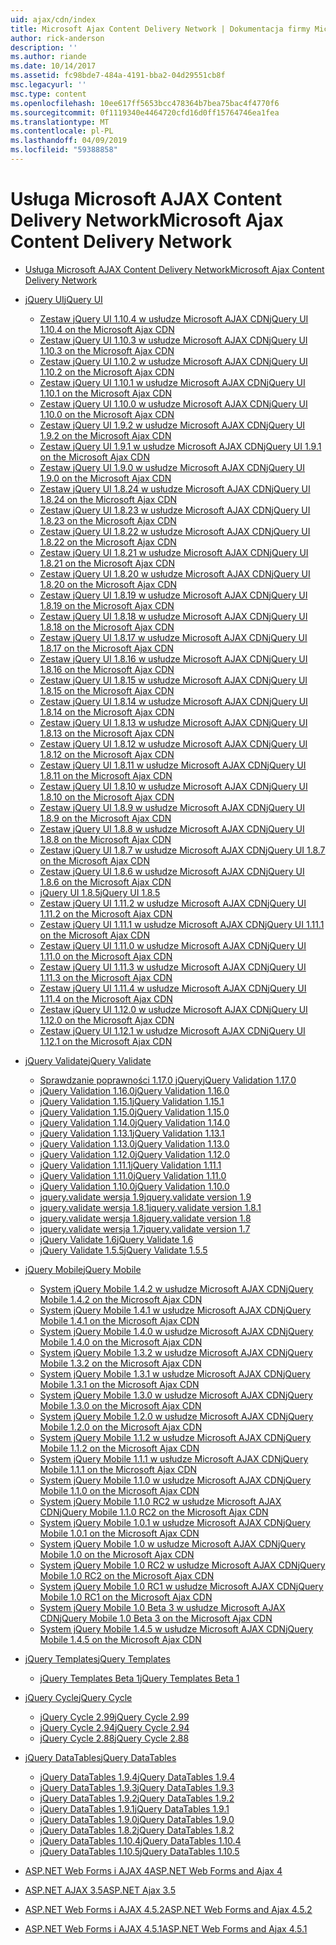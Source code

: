 ```yaml
---
uid: ajax/cdn/index
title: Microsoft Ajax Content Delivery Network | Dokumentacja firmy Microsoft
author: rick-anderson
description: ''
ms.author: riande
ms.date: 10/14/2017
ms.assetid: fc98bde7-484a-4191-bba2-04d29551cb8f
msc.legacyurl: ''
msc.type: content
ms.openlocfilehash: 10ee617ff5653bcc478364b7bea75bac4f4770f6
ms.sourcegitcommit: 0f1119340e4464720cfd16d0ff15764746ea1fea
ms.translationtype: MT
ms.contentlocale: pl-PL
ms.lasthandoff: 04/09/2019
ms.locfileid: "59388858"
---
```

# <a name="microsoft-ajax-content-delivery-network"></a><span data-ttu-id="6539f-102">Usługa Microsoft AJAX Content Delivery Network</span><span class="sxs-lookup"><span data-stu-id="6539f-102">Microsoft Ajax Content Delivery Network</span></span>

- [<span data-ttu-id="6539f-103">Usługa Microsoft AJAX Content Delivery Network</span><span class="sxs-lookup"><span data-stu-id="6539f-103">Microsoft Ajax Content Delivery Network</span></span>](overview.md)
- [<span data-ttu-id="6539f-104">jQuery UI</span><span class="sxs-lookup"><span data-stu-id="6539f-104">jQuery UI</span></span>](jquery-ui/index.md)

    - [<span data-ttu-id="6539f-105">Zestaw jQuery UI 1.10.4 w usłudze Microsoft AJAX CDN</span><span class="sxs-lookup"><span data-stu-id="6539f-105">jQuery UI 1.10.4 on the Microsoft Ajax CDN</span></span>](jquery-ui/cdnjqueryui1104.md)
    - [<span data-ttu-id="6539f-106">Zestaw jQuery UI 1.10.3 w usłudze Microsoft AJAX CDN</span><span class="sxs-lookup"><span data-stu-id="6539f-106">jQuery UI 1.10.3 on the Microsoft Ajax CDN</span></span>](jquery-ui/cdnjqueryui1103.md)
    - [<span data-ttu-id="6539f-107">Zestaw jQuery UI 1.10.2 w usłudze Microsoft AJAX CDN</span><span class="sxs-lookup"><span data-stu-id="6539f-107">jQuery UI 1.10.2 on the Microsoft Ajax CDN</span></span>](jquery-ui/cdnjqueryui1102.md)
    - [<span data-ttu-id="6539f-108">Zestaw jQuery UI 1.10.1 w usłudze Microsoft AJAX CDN</span><span class="sxs-lookup"><span data-stu-id="6539f-108">jQuery UI 1.10.1 on the Microsoft Ajax CDN</span></span>](jquery-ui/cdnjqueryui1101.md)
    - [<span data-ttu-id="6539f-109">Zestaw jQuery UI 1.10.0 w usłudze Microsoft AJAX CDN</span><span class="sxs-lookup"><span data-stu-id="6539f-109">jQuery UI 1.10.0 on the Microsoft Ajax CDN</span></span>](jquery-ui/cdnjqueryui1100.md)
    - [<span data-ttu-id="6539f-110">Zestaw jQuery UI 1.9.2 w usłudze Microsoft AJAX CDN</span><span class="sxs-lookup"><span data-stu-id="6539f-110">jQuery UI 1.9.2 on the Microsoft Ajax CDN</span></span>](jquery-ui/cdnjqueryui192.md)
    - [<span data-ttu-id="6539f-111">Zestaw jQuery UI 1.9.1 w usłudze Microsoft AJAX CDN</span><span class="sxs-lookup"><span data-stu-id="6539f-111">jQuery UI 1.9.1 on the Microsoft Ajax CDN</span></span>](jquery-ui/cdnjqueryui191.md)
    - [<span data-ttu-id="6539f-112">Zestaw jQuery UI 1.9.0 w usłudze Microsoft AJAX CDN</span><span class="sxs-lookup"><span data-stu-id="6539f-112">jQuery UI 1.9.0 on the Microsoft Ajax CDN</span></span>](jquery-ui/cdnjqueryui190.md)
    - [<span data-ttu-id="6539f-113">Zestaw jQuery UI 1.8.24 w usłudze Microsoft AJAX CDN</span><span class="sxs-lookup"><span data-stu-id="6539f-113">jQuery UI 1.8.24 on the Microsoft Ajax CDN</span></span>](jquery-ui/cdnjqueryui1824.md)
    - [<span data-ttu-id="6539f-114">Zestaw jQuery UI 1.8.23 w usłudze Microsoft AJAX CDN</span><span class="sxs-lookup"><span data-stu-id="6539f-114">jQuery UI 1.8.23 on the Microsoft Ajax CDN</span></span>](jquery-ui/cdnjqueryui1823.md)
    - [<span data-ttu-id="6539f-115">Zestaw jQuery UI 1.8.22 w usłudze Microsoft AJAX CDN</span><span class="sxs-lookup"><span data-stu-id="6539f-115">jQuery UI 1.8.22 on the Microsoft Ajax CDN</span></span>](jquery-ui/cdnjqueryui1822.md)
    - [<span data-ttu-id="6539f-116">Zestaw jQuery UI 1.8.21 w usłudze Microsoft AJAX CDN</span><span class="sxs-lookup"><span data-stu-id="6539f-116">jQuery UI 1.8.21 on the Microsoft Ajax CDN</span></span>](jquery-ui/cdnjqueryui1821.md)
    - [<span data-ttu-id="6539f-117">Zestaw jQuery UI 1.8.20 w usłudze Microsoft AJAX CDN</span><span class="sxs-lookup"><span data-stu-id="6539f-117">jQuery UI 1.8.20 on the Microsoft Ajax CDN</span></span>](jquery-ui/cdnjqueryui1820.md)
    - [<span data-ttu-id="6539f-118">Zestaw jQuery UI 1.8.19 w usłudze Microsoft AJAX CDN</span><span class="sxs-lookup"><span data-stu-id="6539f-118">jQuery UI 1.8.19 on the Microsoft Ajax CDN</span></span>](jquery-ui/cdnjqueryui1819.md)
    - [<span data-ttu-id="6539f-119">Zestaw jQuery UI 1.8.18 w usłudze Microsoft AJAX CDN</span><span class="sxs-lookup"><span data-stu-id="6539f-119">jQuery UI 1.8.18 on the Microsoft Ajax CDN</span></span>](jquery-ui/cdnjqueryui1818.md)
    - [<span data-ttu-id="6539f-120">Zestaw jQuery UI 1.8.17 w usłudze Microsoft AJAX CDN</span><span class="sxs-lookup"><span data-stu-id="6539f-120">jQuery UI 1.8.17 on the Microsoft Ajax CDN</span></span>](jquery-ui/cdnjqueryui1817.md)
    - [<span data-ttu-id="6539f-121">Zestaw jQuery UI 1.8.16 w usłudze Microsoft AJAX CDN</span><span class="sxs-lookup"><span data-stu-id="6539f-121">jQuery UI 1.8.16 on the Microsoft Ajax CDN</span></span>](jquery-ui/cdnjqueryui1816.md)
    - [<span data-ttu-id="6539f-122">Zestaw jQuery UI 1.8.15 w usłudze Microsoft AJAX CDN</span><span class="sxs-lookup"><span data-stu-id="6539f-122">jQuery UI 1.8.15 on the Microsoft Ajax CDN</span></span>](jquery-ui/cdnjqueryui1815.md)
    - [<span data-ttu-id="6539f-123">Zestaw jQuery UI 1.8.14 w usłudze Microsoft AJAX CDN</span><span class="sxs-lookup"><span data-stu-id="6539f-123">jQuery UI 1.8.14 on the Microsoft Ajax CDN</span></span>](jquery-ui/cdnjqueryui1814.md)
    - [<span data-ttu-id="6539f-124">Zestaw jQuery UI 1.8.13 w usłudze Microsoft AJAX CDN</span><span class="sxs-lookup"><span data-stu-id="6539f-124">jQuery UI 1.8.13 on the Microsoft Ajax CDN</span></span>](jquery-ui/cdnjqueryui1813.md)
    - [<span data-ttu-id="6539f-125">Zestaw jQuery UI 1.8.12 w usłudze Microsoft AJAX CDN</span><span class="sxs-lookup"><span data-stu-id="6539f-125">jQuery UI 1.8.12 on the Microsoft Ajax CDN</span></span>](jquery-ui/cdnjqueryui1812.md)
    - [<span data-ttu-id="6539f-126">Zestaw jQuery UI 1.8.11 w usłudze Microsoft AJAX CDN</span><span class="sxs-lookup"><span data-stu-id="6539f-126">jQuery UI 1.8.11 on the Microsoft Ajax CDN</span></span>](jquery-ui/cdnjqueryui1811.md)
    - [<span data-ttu-id="6539f-127">Zestaw jQuery UI 1.8.10 w usłudze Microsoft AJAX CDN</span><span class="sxs-lookup"><span data-stu-id="6539f-127">jQuery UI 1.8.10 on the Microsoft Ajax CDN</span></span>](jquery-ui/cdnjqueryui1910.md)
    - [<span data-ttu-id="6539f-128">Zestaw jQuery UI 1.8.9 w usłudze Microsoft AJAX CDN</span><span class="sxs-lookup"><span data-stu-id="6539f-128">jQuery UI 1.8.9 on the Microsoft Ajax CDN</span></span>](jquery-ui/cdnjqueryui189.md)
    - [<span data-ttu-id="6539f-129">Zestaw jQuery UI 1.8.8 w usłudze Microsoft AJAX CDN</span><span class="sxs-lookup"><span data-stu-id="6539f-129">jQuery UI 1.8.8 on the Microsoft Ajax CDN</span></span>](jquery-ui/cdnjqueryui188.md)
    - [<span data-ttu-id="6539f-130">Zestaw jQuery UI 1.8.7 w usłudze Microsoft AJAX CDN</span><span class="sxs-lookup"><span data-stu-id="6539f-130">jQuery UI 1.8.7 on the Microsoft Ajax CDN</span></span>](jquery-ui/cdnjqueryui187.md)
    - [<span data-ttu-id="6539f-131">Zestaw jQuery UI 1.8.6 w usłudze Microsoft AJAX CDN</span><span class="sxs-lookup"><span data-stu-id="6539f-131">jQuery UI 1.8.6 on the Microsoft Ajax CDN</span></span>](jquery-ui/cdnjqueryui186.md)
    - [<span data-ttu-id="6539f-132">jQuery UI 1.8.5</span><span class="sxs-lookup"><span data-stu-id="6539f-132">jQuery UI 1.8.5</span></span>](jquery-ui/cdnjqueryui185.md)
    - [<span data-ttu-id="6539f-133">Zestaw jQuery UI 1.11.2 w usłudze Microsoft AJAX CDN</span><span class="sxs-lookup"><span data-stu-id="6539f-133">jQuery UI 1.11.2 on the Microsoft Ajax CDN</span></span>](jquery-ui/cdnjqueryui1112.md)
    - [<span data-ttu-id="6539f-134">Zestaw jQuery UI 1.11.1 w usłudze Microsoft AJAX CDN</span><span class="sxs-lookup"><span data-stu-id="6539f-134">jQuery UI 1.11.1 on the Microsoft Ajax CDN</span></span>](jquery-ui/cdnjqueryui1111.md)
    - [<span data-ttu-id="6539f-135">Zestaw jQuery UI 1.11.0 w usłudze Microsoft AJAX CDN</span><span class="sxs-lookup"><span data-stu-id="6539f-135">jQuery UI 1.11.0 on the Microsoft Ajax CDN</span></span>](jquery-ui/cdnjqueryui1110.md)
    - [<span data-ttu-id="6539f-136">Zestaw jQuery UI 1.11.3 w usłudze Microsoft AJAX CDN</span><span class="sxs-lookup"><span data-stu-id="6539f-136">jQuery UI 1.11.3 on the Microsoft Ajax CDN</span></span>](jquery-ui/cdnjqueryui1113.md)
    - [<span data-ttu-id="6539f-137">Zestaw jQuery UI 1.11.4 w usłudze Microsoft AJAX CDN</span><span class="sxs-lookup"><span data-stu-id="6539f-137">jQuery UI 1.11.4 on the Microsoft Ajax CDN</span></span>](jquery-ui/cdnjqueryui1114.md)
    - [<span data-ttu-id="6539f-138">Zestaw jQuery UI 1.12.0 w usłudze Microsoft AJAX CDN</span><span class="sxs-lookup"><span data-stu-id="6539f-138">jQuery UI 1.12.0 on the Microsoft Ajax CDN</span></span>](jquery-ui/cdnjqueryui1120.md)
    - [<span data-ttu-id="6539f-139">Zestaw jQuery UI 1.12.1 w usłudze Microsoft AJAX CDN</span><span class="sxs-lookup"><span data-stu-id="6539f-139">jQuery UI 1.12.1 on the Microsoft Ajax CDN</span></span>](jquery-ui/cdnjqueryui1121.md)
- [<span data-ttu-id="6539f-140">jQuery Validate</span><span class="sxs-lookup"><span data-stu-id="6539f-140">jQuery Validate</span></span>](jquery-validate/index.md)

    - [<span data-ttu-id="6539f-141">Sprawdzanie poprawności 1.17.0 jQuery</span><span class="sxs-lookup"><span data-stu-id="6539f-141">jQuery Validation 1.17.0</span></span>](jquery-validate/cdnjqueryvalidate1170.md)
    - [<span data-ttu-id="6539f-142">jQuery Validation 1.16.0</span><span class="sxs-lookup"><span data-stu-id="6539f-142">jQuery Validation 1.16.0</span></span>](jquery-validate/cdnjqueryvalidate1160.md)
    - [<span data-ttu-id="6539f-143">jQuery Validation 1.15.1</span><span class="sxs-lookup"><span data-stu-id="6539f-143">jQuery Validation 1.15.1</span></span>](jquery-validate/cdnjqueryvalidate1151.md)
    - [<span data-ttu-id="6539f-144">jQuery Validation 1.15.0</span><span class="sxs-lookup"><span data-stu-id="6539f-144">jQuery Validation 1.15.0</span></span>](jquery-validate/cdnjqueryvalidate1150.md)
    - [<span data-ttu-id="6539f-145">jQuery Validation 1.14.0</span><span class="sxs-lookup"><span data-stu-id="6539f-145">jQuery Validation 1.14.0</span></span>](jquery-validate/cdnjqueryvalidate1140.md)
    - [<span data-ttu-id="6539f-146">jQuery Validation 1.13.1</span><span class="sxs-lookup"><span data-stu-id="6539f-146">jQuery Validation 1.13.1</span></span>](jquery-validate/cdnjqueryvalidate1131.md)
    - [<span data-ttu-id="6539f-147">jQuery Validation 1.13.0</span><span class="sxs-lookup"><span data-stu-id="6539f-147">jQuery Validation 1.13.0</span></span>](jquery-validate/cdnjqueryvalidate1130.md)
    - [<span data-ttu-id="6539f-148">jQuery Validation 1.12.0</span><span class="sxs-lookup"><span data-stu-id="6539f-148">jQuery Validation 1.12.0</span></span>](jquery-validate/cdnjqueryvalidate1120.md)
    - [<span data-ttu-id="6539f-149">jQuery Validation 1.11.1</span><span class="sxs-lookup"><span data-stu-id="6539f-149">jQuery Validation 1.11.1</span></span>](jquery-validate/cdnjqueryvalidate1111.md)
    - [<span data-ttu-id="6539f-150">jQuery Validation 1.11.0</span><span class="sxs-lookup"><span data-stu-id="6539f-150">jQuery Validation 1.11.0</span></span>](jquery-validate/cdnjqueryvalidate111.md)
    - [<span data-ttu-id="6539f-151">jQuery Validation 1.10.0</span><span class="sxs-lookup"><span data-stu-id="6539f-151">jQuery Validation 1.10.0</span></span>](jquery-validate/cdnjqueryvalidate110.md)
    - [<span data-ttu-id="6539f-152">jquery.validate wersja 1.9</span><span class="sxs-lookup"><span data-stu-id="6539f-152">jquery.validate version 1.9</span></span>](jquery-validate/cdnjqueryvalidate19.md)
    - [<span data-ttu-id="6539f-153">jquery.validate wersja 1.8.1</span><span class="sxs-lookup"><span data-stu-id="6539f-153">jquery.validate version 1.8.1</span></span>](jquery-validate/cdnjqueryvalidate181.md)
    - [<span data-ttu-id="6539f-154">jquery.validate wersja 1.8</span><span class="sxs-lookup"><span data-stu-id="6539f-154">jquery.validate version 1.8</span></span>](jquery-validate/cdnjqueryvalidate18.md)
    - [<span data-ttu-id="6539f-155">jquery.validate wersja 1.7</span><span class="sxs-lookup"><span data-stu-id="6539f-155">jquery.validate version 1.7</span></span>](jquery-validate/cdnjqueryvalidate17.md)
    - [<span data-ttu-id="6539f-156">jQuery Validate 1.6</span><span class="sxs-lookup"><span data-stu-id="6539f-156">jQuery Validate 1.6</span></span>](jquery-validate/cdnjqueryvalidate16.md)
    - [<span data-ttu-id="6539f-157">jQuery Validate 1.5.5</span><span class="sxs-lookup"><span data-stu-id="6539f-157">jQuery Validate 1.5.5</span></span>](jquery-validate/cdnjqueryvalidate155.md)
- [<span data-ttu-id="6539f-158">jQuery Mobile</span><span class="sxs-lookup"><span data-stu-id="6539f-158">jQuery Mobile</span></span>](jquery-mobile/index.md)

    - [<span data-ttu-id="6539f-159">System jQuery Mobile 1.4.2 w usłudze Microsoft AJAX CDN</span><span class="sxs-lookup"><span data-stu-id="6539f-159">jQuery Mobile 1.4.2 on the Microsoft Ajax CDN</span></span>](jquery-mobile/cdnjquerymobile142.md)
    - [<span data-ttu-id="6539f-160">System jQuery Mobile 1.4.1 w usłudze Microsoft AJAX CDN</span><span class="sxs-lookup"><span data-stu-id="6539f-160">jQuery Mobile 1.4.1 on the Microsoft Ajax CDN</span></span>](jquery-mobile/cdnjquerymobile141.md)
    - [<span data-ttu-id="6539f-161">System jQuery Mobile 1.4.0 w usłudze Microsoft AJAX CDN</span><span class="sxs-lookup"><span data-stu-id="6539f-161">jQuery Mobile 1.4.0 on the Microsoft Ajax CDN</span></span>](jquery-mobile/cdnjquerymobile140.md)
    - [<span data-ttu-id="6539f-162">System jQuery Mobile 1.3.2 w usłudze Microsoft AJAX CDN</span><span class="sxs-lookup"><span data-stu-id="6539f-162">jQuery Mobile 1.3.2 on the Microsoft Ajax CDN</span></span>](jquery-mobile/cdnjquerymobile132.md)
    - [<span data-ttu-id="6539f-163">System jQuery Mobile 1.3.1 w usłudze Microsoft AJAX CDN</span><span class="sxs-lookup"><span data-stu-id="6539f-163">jQuery Mobile 1.3.1 on the Microsoft Ajax CDN</span></span>](jquery-mobile/cdnjquerymobile131.md)
    - [<span data-ttu-id="6539f-164">System jQuery Mobile 1.3.0 w usłudze Microsoft AJAX CDN</span><span class="sxs-lookup"><span data-stu-id="6539f-164">jQuery Mobile 1.3.0 on the Microsoft Ajax CDN</span></span>](jquery-mobile/cdnjquerymobile130.md)
    - [<span data-ttu-id="6539f-165">System jQuery Mobile 1.2.0 w usłudze Microsoft AJAX CDN</span><span class="sxs-lookup"><span data-stu-id="6539f-165">jQuery Mobile 1.2.0 on the Microsoft Ajax CDN</span></span>](jquery-mobile/cdnjquerymobile120.md)
    - [<span data-ttu-id="6539f-166">System jQuery Mobile 1.1.2 w usłudze Microsoft AJAX CDN</span><span class="sxs-lookup"><span data-stu-id="6539f-166">jQuery Mobile 1.1.2 on the Microsoft Ajax CDN</span></span>](jquery-mobile/cdnjquerymobile112.md)
    - [<span data-ttu-id="6539f-167">System jQuery Mobile 1.1.1 w usłudze Microsoft AJAX CDN</span><span class="sxs-lookup"><span data-stu-id="6539f-167">jQuery Mobile 1.1.1 on the Microsoft Ajax CDN</span></span>](jquery-mobile/cdnjquerymobile111.md)
    - [<span data-ttu-id="6539f-168">System jQuery Mobile 1.1.0 w usłudze Microsoft AJAX CDN</span><span class="sxs-lookup"><span data-stu-id="6539f-168">jQuery Mobile 1.1.0 on the Microsoft Ajax CDN</span></span>](jquery-mobile/cdnjquerymobile110.md)
    - [<span data-ttu-id="6539f-169">System jQuery Mobile 1.1.0 RC2 w usłudze Microsoft AJAX CDN</span><span class="sxs-lookup"><span data-stu-id="6539f-169">jQuery Mobile 1.1.0 RC2 on the Microsoft Ajax CDN</span></span>](jquery-mobile/cdnjquerymobile110rc2.md)
    - [<span data-ttu-id="6539f-170">System jQuery Mobile 1.0.1 w usłudze Microsoft AJAX CDN</span><span class="sxs-lookup"><span data-stu-id="6539f-170">jQuery Mobile 1.0.1 on the Microsoft Ajax CDN</span></span>](jquery-mobile/cdnjquerymobile101.md)
    - [<span data-ttu-id="6539f-171">System jQuery Mobile 1.0 w usłudze Microsoft AJAX CDN</span><span class="sxs-lookup"><span data-stu-id="6539f-171">jQuery Mobile 1.0 on the Microsoft Ajax CDN</span></span>](jquery-mobile/cdnjquerymobile10.md)
    - [<span data-ttu-id="6539f-172">System jQuery Mobile 1.0 RC2 w usłudze Microsoft AJAX CDN</span><span class="sxs-lookup"><span data-stu-id="6539f-172">jQuery Mobile 1.0 RC2 on the Microsoft Ajax CDN</span></span>](jquery-mobile/cdnjquerymobile10rc2.md)
    - [<span data-ttu-id="6539f-173">System jQuery Mobile 1.0 RC1 w usłudze Microsoft AJAX CDN</span><span class="sxs-lookup"><span data-stu-id="6539f-173">jQuery Mobile 1.0 RC1 on the Microsoft Ajax CDN</span></span>](jquery-mobile/cdnjquerymobile10rc1.md)
    - [<span data-ttu-id="6539f-174">System jQuery Mobile 1.0 Beta 3 w usłudze Microsoft AJAX CDN</span><span class="sxs-lookup"><span data-stu-id="6539f-174">jQuery Mobile 1.0 Beta 3 on the Microsoft Ajax CDN</span></span>](jquery-mobile/cdnjquerymobile10b3.md)
    - [<span data-ttu-id="6539f-175">System jQuery Mobile 1.4.5 w usłudze Microsoft AJAX CDN</span><span class="sxs-lookup"><span data-stu-id="6539f-175">jQuery Mobile 1.4.5 on the Microsoft Ajax CDN</span></span>](jquery-mobile/cdnjquerymobile145.md)
- [<span data-ttu-id="6539f-176">jQuery Templates</span><span class="sxs-lookup"><span data-stu-id="6539f-176">jQuery Templates</span></span>](jquery-templates/index.md)

    - [<span data-ttu-id="6539f-177">jQuery Templates Beta 1</span><span class="sxs-lookup"><span data-stu-id="6539f-177">jQuery Templates Beta 1</span></span>](jquery-templates/cdnjquerytemplatesbeta1.md)
- [<span data-ttu-id="6539f-178">jQuery Cycle</span><span class="sxs-lookup"><span data-stu-id="6539f-178">jQuery Cycle</span></span>](jquery-cycle/index.md)

    - [<span data-ttu-id="6539f-179">jQuery Cycle 2.99</span><span class="sxs-lookup"><span data-stu-id="6539f-179">jQuery Cycle 2.99</span></span>](jquery-cycle/cdnjquerycycle299.md)
    - [<span data-ttu-id="6539f-180">jQuery Cycle 2.94</span><span class="sxs-lookup"><span data-stu-id="6539f-180">jQuery Cycle 2.94</span></span>](jquery-cycle/cdnjquerycycle294.md)
    - [<span data-ttu-id="6539f-181">jQuery Cycle 2.88</span><span class="sxs-lookup"><span data-stu-id="6539f-181">jQuery Cycle 2.88</span></span>](jquery-cycle/cdnjquerycycle288.md)
- [<span data-ttu-id="6539f-182">jQuery DataTables</span><span class="sxs-lookup"><span data-stu-id="6539f-182">jQuery DataTables</span></span>](jquery-datatables/index.md)

    - [<span data-ttu-id="6539f-183">jQuery DataTables 1.9.4</span><span class="sxs-lookup"><span data-stu-id="6539f-183">jQuery DataTables 1.9.4</span></span>](jquery-datatables/cdnjquerydatatables194.md)
    - [<span data-ttu-id="6539f-184">jQuery DataTables 1.9.3</span><span class="sxs-lookup"><span data-stu-id="6539f-184">jQuery DataTables 1.9.3</span></span>](jquery-datatables/cdnjquerydatatables193.md)
    - [<span data-ttu-id="6539f-185">jQuery DataTables 1.9.2</span><span class="sxs-lookup"><span data-stu-id="6539f-185">jQuery DataTables 1.9.2</span></span>](jquery-datatables/cdnjquerydatatables192.md)
    - [<span data-ttu-id="6539f-186">jQuery DataTables 1.9.1</span><span class="sxs-lookup"><span data-stu-id="6539f-186">jQuery DataTables 1.9.1</span></span>](jquery-datatables/cdnjquerydatatables191.md)
    - [<span data-ttu-id="6539f-187">jQuery DataTables 1.9.0</span><span class="sxs-lookup"><span data-stu-id="6539f-187">jQuery DataTables 1.9.0</span></span>](jquery-datatables/cdnjquerydatatables190.md)
    - [<span data-ttu-id="6539f-188">jQuery DataTables 1.8.2</span><span class="sxs-lookup"><span data-stu-id="6539f-188">jQuery DataTables 1.8.2</span></span>](jquery-datatables/cdnjquerydatatables182.md)
    - [<span data-ttu-id="6539f-189">jQuery DataTables 1.10.4</span><span class="sxs-lookup"><span data-stu-id="6539f-189">jQuery DataTables 1.10.4</span></span>](jquery-datatables/cdnjquerydatatables104.md)
    - [<span data-ttu-id="6539f-190">jQuery DataTables 1.10.5</span><span class="sxs-lookup"><span data-stu-id="6539f-190">jQuery DataTables 1.10.5</span></span>](jquery-datatables/cdnjquerydatatables105.md)
- [<span data-ttu-id="6539f-191">ASP.NET Web Forms i AJAX 4</span><span class="sxs-lookup"><span data-stu-id="6539f-191">ASP.NET Web Forms and Ajax 4</span></span>](cdnajax4.md)
- [<span data-ttu-id="6539f-192">ASP.NET AJAX 3.5</span><span class="sxs-lookup"><span data-stu-id="6539f-192">ASP.NET Ajax 3.5</span></span>](cdnajax35.md)
- [<span data-ttu-id="6539f-193">ASP.NET Web Forms i AJAX 4.5.2</span><span class="sxs-lookup"><span data-stu-id="6539f-193">ASP.NET Web Forms and Ajax 4.5.2</span></span>](cdnajax452.md)
- [<span data-ttu-id="6539f-194">ASP.NET Web Forms i AJAX 4.5.1</span><span class="sxs-lookup"><span data-stu-id="6539f-194">ASP.NET Web Forms and Ajax 4.5.1</span></span>](cdnajax451.md)

